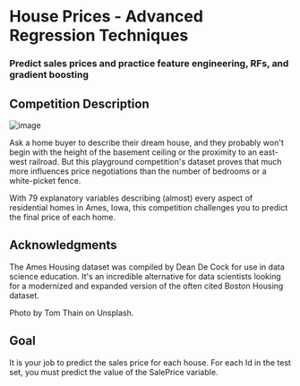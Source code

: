 # House Prices - Advanced Regression Techniques

### Predict sales prices and practice feature engineering, RFs, and gradient boosting

## Competition Description

![image](https://github.com/kh4vv/Data-Science-Project/assets/47800500/cbfbed1a-99b9-4a27-b1d5-aff9cc6e3753)

Ask a home buyer to describe their dream house, and they probably won't begin with the height of the basement ceiling or the proximity to an east-west railroad.
But this playground competition's dataset proves that much more influences price negotiations than the number of bedrooms or a white-picket fence.

With 79 explanatory variables describing (almost) every aspect of residential homes in Ames, Iowa, this competition challenges you to predict the final price of each home.

## Acknowledgments

The Ames Housing dataset was compiled by Dean De Cock for use in data science education. It's an incredible alternative for data scientists looking for a modernized and expanded version of the often cited Boston Housing dataset. 

Photo by Tom Thain on Unsplash.

## Goal

It is your job to predict the sales price for each house. For each Id in the test set, you must predict the value of the SalePrice variable. 


